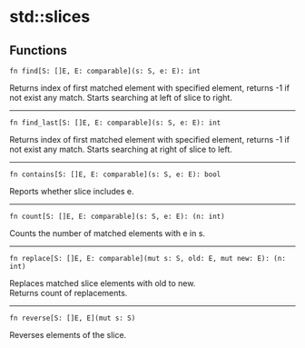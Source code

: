 # std::slices
## Functions
```jule
fn find[S: []E, E: comparable](s: S, e: E): int
```
Returns index of first matched element with specified element, returns -1 if not exist any match. Starts searching at left of slice to right.

---

```jule
fn find_last[S: []E, E: comparable](s: S, e: E): int
```
Returns index of first matched element with specified element, returns -1 if not exist any match. Starts searching at right of slice to left.

---

```jule
fn contains[S: []E, E: comparable](s: S, e: E): bool
```
Reports whether slice includes e.

---

```jule
fn count[S: []E, E: comparable](s: S, e: E): (n: int)
```
Counts the number of matched elements with e in s.

---

```jule
fn replace[S: []E, E: comparable](mut s: S, old: E, mut new: E): (n: int)
```
Replaces matched slice elements with old to new.\
Returns count of replacements.

---

```jule
fn reverse[S: []E, E](mut s: S)
```
Reverses elements of the slice.
